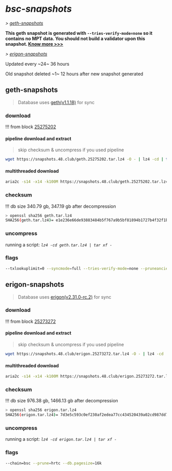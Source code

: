 # *bsc-snapshots*


*\> [geth-snapshots](#geth-snapshots)*

**This geth snapshot is generated with `--tries-verify-mode=none` so it contains no MPT data. You should not build a validator upon this snapshot. [Know more >>>](https://github.com/bnb-chain/bsc/pull/926)**

*\> [erigon-snapshots](#erigon-snapshots)*

Updated every ~24~ 36 hours

Old snapshot deleted ~1~ 12 hours after new snapshot generated

## geth-snapshots


> Database uses [geth(v1.1.18)](https://github.com/bnb-chain/bsc/releases/tag/v1.1.18) for sync


### download

<!-- begin_geth -->

!!! from block [25275202](https://bscscan.com/block/25275202)

#### pipeline download and extract
> skip checksum & uncompress if you used pipeline
```bash
wget https://snapshots.48.club/geth.25275202.tar.lz4 -O - | lz4 -cd | tar xf -
```

#### multithreaded download

```bash
aria2c -s14 -x14 -k100M https://snapshots.48.club/geth.25275202.tar.lz4 -o geth.tar.lz4
```


### checksum

!!! db size 340.79 gb, 347.19 gb after decompression
```bash
> openssl sha256 geth.tar.lz4
SHA256(geth.tar.lz4)= e1e236e66de93883484b5f767a9b5bf81894b1727b4f32f1bd0f6754c6482fb9
```

<!-- end_geth -->

### uncompress


running a script: _`lz4 -cd geth.tar.lz4 | tar xf -`_


### flags


```bash
--txlookuplimit=0 --syncmode=full --tries-verify-mode=none --pruneancient=true --diffblock=5000
```


## erigon-snapshots


> Database uses [erigon(v2.31.0-rc.2)](https://github.com/ledgerwatch/erigon/releases/tag/v2.31.0-rc.2) for sync


### download

<!-- begin_erigon -->

!!! from block [25273272](https://bscscan.com/block/25273272)

#### pipeline download and extract
> skip checksum & uncompress if you used pipeline
```bash
wget https://snapshots.48.club/erigon.25273272.tar.lz4 -O - | lz4 -cd | tar xf -
```

#### multithreaded download

```bash
aria2c -s14 -x14 -k100M https://snapshots.48.club/erigon.25273272.tar.lz4 -o erigon.tar.lz4
```


### checksum

!!! db size 976.38 gb, 1466.13 gb after decompression
```bash
> openssl sha256 erigon.tar.lz4
SHA256(erigon.tar.lz4)= 7d3e5c593c0ef230af2edea77cc434520439a02cd987dd73a34945240ce8d8ca
```

<!-- end_erigon -->


### uncompress


running a script: _`lz4 -cd erigon.tar.lz4 | tar xf -`_


### flags


```bash
--chain=bsc --prune=hrtc --db.pagesize=16k
```
